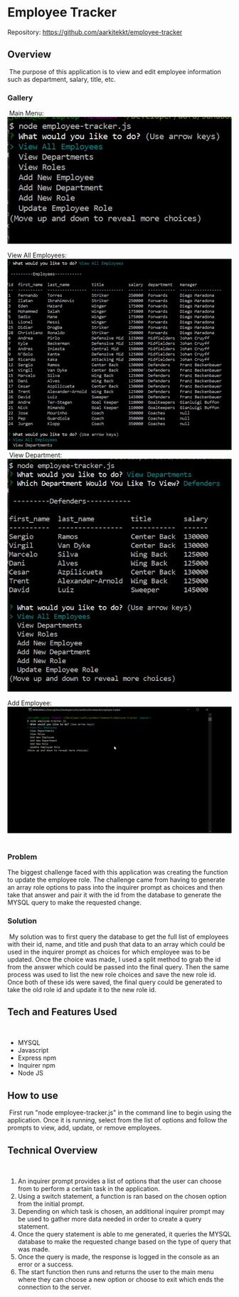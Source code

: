 # Employee Tracker

Repository: https://github.com/aarkitekkt/employee-tracker

## Overview
​
The purpose of this application is to view and edit employee information such as department, salary, title, etc. 
​
### Gallery
​
Main Menu:
![Main](assets/screen-captures/main.JPG "Main Menu")

View All Employees:
![All Employees](assets/screen-captures/employees.JPG "View All Employees")
​
View Department:
![Department](assets/screen-captures/department.JPG "View Department")

Add Employee:
![Add Employee](assets/screen-captures/addEmployee.gif "Add New Employee")
​
### Problem

The biggest challenge faced with this application was creating the function to update the employee role.  The challenge came from having to generate an array role options to pass into the inquirer prompt as choices and then take that answer and pair it with the id from the database to generate the MYSQL query to make the requested change.

### Solution
​
My solution was to first query the database to get the full list of employees with their id, name, and title and push that data to an array which could be used in the inquirer prompt as choices for which employee was to be updated.  Once the choice was made, I used a split method to grab the id from the answer which could be passed into the final query.  Then the same process was used to list the new role choices and save the new role id.  Once both of these ids were saved, the final query could be generated to take the old role id and update it to the new role id. 

## Tech and Features Used
​
* MYSQL
* Javascript
* Express npm
* Inquirer npm
* Node JS
​
## How to use
​
First run "node employee-tracker.js" in the command line to begin using the application.  Once it is running, select from the list of options and follow the prompts to view, add, update, or remove employees. 
​
## Technical Overview
​
1. An inquirer prompt provides a list of options that the user can choose from to perform a certain task in the application.
2. Using a switch statement, a function is ran based on the chosen option from the initial prompt.
3. Depending on which task is chosen, an additional inquirer prompt may be used to gather more data needed in order to create a query statement.
4. Once the query statement is able to me generated, it queries the MYSQL database to make the requested change based on the type of query that was made.
5. Once the query is made, the response is logged in the console as an error or a success.
6. The start function then runs and returns the user to the main menu where they can choose a new option or choose to exit which ends the connection to the server.
